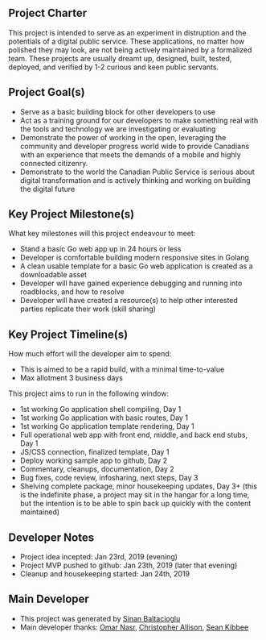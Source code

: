## Project Charter

This project is intended to serve as an experiment in distruption and the potentials of a digital public service. These applications, no matter how polished they may look, are not being actively maintained by a formalized team. These projects are usually dreamt up, designed, built, tested, deployed, and verified by 1-2 curious and keen public servants.

## Project Goal(s)
* Serve as a basic building block for other developers to use
* Act as a training ground for our developers to make something real with the tools and technology we are investigating or evaluating
* Demonstrate the power of working in the open, leveraging the community and developer progress world wide to provide Canadians with an experience that meets the demands of a mobile and highly connected citizenry.
* Demonstrate to the world the Canadian Public Service is serious about digital transformation and is actively thinking and working on building the digital future

## Key Project Milestone(s)

What key milestones will this project endeavour to meet:
* Stand a basic Go web app up in 24 hours or less
* Developer is comfortable building modern responsive sites in Golang
* A clean usable template for a basic Go web application is created as a downloadable asset
* Developer will have gained experience debugging and running into roadblocks, and how to resolve
* Developer will have created a resource(s) to help other interested parties replicate their work (skill sharing)

##  Key Project Timeline(s)

How much effort will the developer aim to spend:
* This is aimed to be a rapid build, with a minimal time-to-value
* Max allotment 3 business days

This project aims to run in the following window:
* 1st working Go application shell compiling, Day 1
* 1st working Go application with basic routes, Day 1
* 1st working Go application template rendering, Day 1
* Full operational web app with front end, middle, and back end stubs, Day 1
* JS/CSS connection, finalized template, Day 1
* Deploy working sample app to github, Day 2
* Commentary, cleanups, documentation, Day 2
* Bug fixes, code review, infosharing, next steps, Day 3
* Shelving complete package, minor housekeeping updates, Day 3+ (this is the indefinite phase, a project may sit in the hangar for a long time, but the intention is to be able to spin back up quickly with the content maintained)

## Developer Notes

* Project idea incepted: Jan 23rd, 2019 (evening)
* Project MVP pushed to github: Jan 23th, 2019 (later that evening)
* Cleanup and housekeeping started: Jan 24th, 2019

## Main Developer

* This project was generated by [Sinan Baltacioglu](https://medium.com/the-mighty-weasel)
* Main developer thanks: [Omar Nasr](https://twitter.com/thenextmusk/media), [Christopher Allison](https://github.com/ToferC), [Sean Kibbee](https://github.com/sdkibb) 